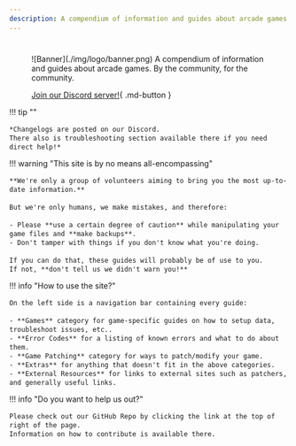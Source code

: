 ```yaml
---
description: A compendium of information and guides about arcade games. By the community, for the community.
---
```


#

<figure markdown>
![Banner](./img/logo/banner.png)
A compendium of information and guides about arcade games.  
By the community, for the community.

[Join our Discord server!](https://discord.gg/cZRUmEPK78){ .md-button }
</figure>

!!! tip ""

    *Changelogs are posted on our Discord.  
    There also is troubleshooting section available there if you need direct help!*

!!! warning "This site is by no means all-encompassing"

    **We're only a group of volunteers aiming to bring you the most up-to-date information.**  

    But we're only humans, we make mistakes, and therefore:

    - Please **use a certain degree of caution** while manipulating your game files and **make backups**.
    - Don't tamper with things if you don't know what you're doing.

    If you can do that, these guides will probably be of use to you.  
    If not, **don't tell us we didn't warn you!**

!!! info "How to use the site?"

    On the left side is a navigation bar containing every guide:

    - **Games** category for game-specific guides on how to setup data, troubleshoot issues, etc..
    - **Error Codes** for a listing of known errors and what to do about them.
    - **Game Patching** category for ways to patch/modify your game.
    - **Extras** for anything that doesn't fit in the above categories.
    - **External Resources** for links to external sites such as patchers, and generally useful links.

!!! info "Do you want to help us out?"

    Please check out our GitHub Repo by clicking the link at the top of right of the page.  
    Information on how to contribute is available there.